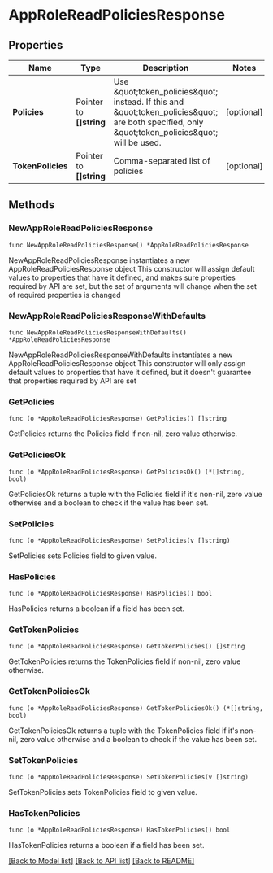 # AppRoleReadPoliciesResponse

## Properties

Name | Type | Description | Notes
------------ | ------------- | ------------- | -------------
**Policies** | Pointer to **[]string** | Use \&quot;token_policies\&quot; instead. If this and \&quot;token_policies\&quot; are both specified, only \&quot;token_policies\&quot; will be used. | [optional] 
**TokenPolicies** | Pointer to **[]string** | Comma-separated list of policies | [optional] 

## Methods

### NewAppRoleReadPoliciesResponse

`func NewAppRoleReadPoliciesResponse() *AppRoleReadPoliciesResponse`

NewAppRoleReadPoliciesResponse instantiates a new AppRoleReadPoliciesResponse object
This constructor will assign default values to properties that have it defined,
and makes sure properties required by API are set, but the set of arguments
will change when the set of required properties is changed

### NewAppRoleReadPoliciesResponseWithDefaults

`func NewAppRoleReadPoliciesResponseWithDefaults() *AppRoleReadPoliciesResponse`

NewAppRoleReadPoliciesResponseWithDefaults instantiates a new AppRoleReadPoliciesResponse object
This constructor will only assign default values to properties that have it defined,
but it doesn't guarantee that properties required by API are set

### GetPolicies

`func (o *AppRoleReadPoliciesResponse) GetPolicies() []string`

GetPolicies returns the Policies field if non-nil, zero value otherwise.

### GetPoliciesOk

`func (o *AppRoleReadPoliciesResponse) GetPoliciesOk() (*[]string, bool)`

GetPoliciesOk returns a tuple with the Policies field if it's non-nil, zero value otherwise
and a boolean to check if the value has been set.

### SetPolicies

`func (o *AppRoleReadPoliciesResponse) SetPolicies(v []string)`

SetPolicies sets Policies field to given value.

### HasPolicies

`func (o *AppRoleReadPoliciesResponse) HasPolicies() bool`

HasPolicies returns a boolean if a field has been set.

### GetTokenPolicies

`func (o *AppRoleReadPoliciesResponse) GetTokenPolicies() []string`

GetTokenPolicies returns the TokenPolicies field if non-nil, zero value otherwise.

### GetTokenPoliciesOk

`func (o *AppRoleReadPoliciesResponse) GetTokenPoliciesOk() (*[]string, bool)`

GetTokenPoliciesOk returns a tuple with the TokenPolicies field if it's non-nil, zero value otherwise
and a boolean to check if the value has been set.

### SetTokenPolicies

`func (o *AppRoleReadPoliciesResponse) SetTokenPolicies(v []string)`

SetTokenPolicies sets TokenPolicies field to given value.

### HasTokenPolicies

`func (o *AppRoleReadPoliciesResponse) HasTokenPolicies() bool`

HasTokenPolicies returns a boolean if a field has been set.


[[Back to Model list]](../README.md#documentation-for-models) [[Back to API list]](../README.md#documentation-for-api-endpoints) [[Back to README]](../README.md)


